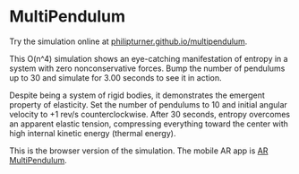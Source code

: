 # MultiPendulum

Try the simulation online at [philipturner.github.io/multipendulum](https://philipturner.github.io/multipendulum).

This O(n^4) simulation shows an eye-catching manifestation of entropy in a system with zero nonconservative forces. Bump the number of pendulums up to 30 and simulate for 3.00 seconds to see it in action.

Despite being a system of rigid bodies, it demonstrates the emergent property of elasticity. Set the number of pendulums to 10 and initial angular velocity to +1 rev/s counterclockwise. After 30 seconds, entropy overcomes an apparent elastic tension, compressing everything toward the center with high internal kinetic energy (thermal energy).

This is the browser version of the simulation. The mobile AR app is [AR MultiPendulum](https://github.com/philipturner/ar-multipendulum).
